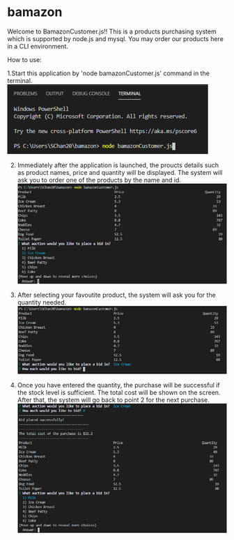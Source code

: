 # bamazon

Welcome to BamazonCustomer.js!! This is a products purchasing system which is supported by node.js and mysql. You may order our products here in a CLI environment.

How to use:

1.Start this application by 'node bamazonCustomer.js' command in the terminal.
![Alt text](https://github.com/ymanhei/bamazon/blob/master/screenshots/1.PNG?raw=true "Optional Title")

2. Immediately after the application is launched, the proucts details such as product names, price and quantity will be displayed.
The system will ask you to order one of the products by the name and id.
![Alt text](https://github.com/ymanhei/bamazon/blob/master/screenshots/2.PNG?raw=true "Optional Title")

3. After selecting your favoutite product, the system will ask you for the quantity needed.
![Alt text](https://github.com/ymanhei/bamazon/blob/master/screenshots/3.PNG?raw=true "Optional Title")

4. Once you have entered the quantity, the purchase will be successful if the stock level is sufficient. The total cost will be shown on the screen. After that, the system will go back to point 2 for the next purchase.
![Alt text](https://github.com/ymanhei/bamazon/blob/master/screenshots/4.PNG?raw=true "Optional Title")
